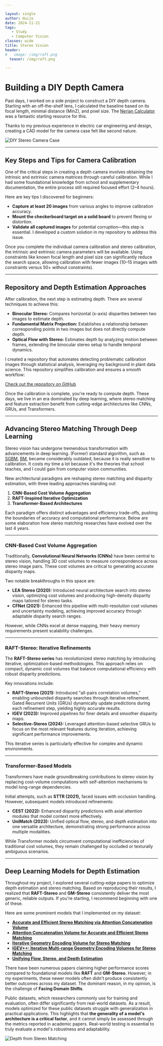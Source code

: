 ```yaml
---

layout: single  
author: Huijo  
date: 2024-11-21
tags:  
   - Study
   - Computer Vision
classes: wide  
title: Stereo Vision
header:
#   image: /img/raft.png
  teaser: /img/raft.png

---
```


# Building a DIY Depth Camera  

Past days, I worked on a side project to construct a DIY depth camera. Starting with an off-the-shelf lens, I calculated the baseline based on its focal length, minimal distance (MinZ), and pixel size. The [Nerian Calculator](https://en.nerian.alliedvision.com/support/calculator/) was a fantastic starting resource for this.  

Thanks to my previous experience in electric car engineering and design, creating a CAD model for the camera case felt like second nature.  

![DIY Stereo Camera Case](..\img\dyi_stereo.jpg)  

---

## Key Steps and Tips for Camera Calibration  

One of the critical steps in creating a depth camera involves obtaining the intrinsic and extrinsic camera matrices through careful calibration. While I had some foundational knowledge from school and supplementary documentation, the entire process still required focused effort (2–4 hours).  

Here are key tips I discovered for beginners:  

- **Capture at least 20 images** from various angles to improve calibration accuracy.  
- **Mount the checkerboard target on a solid board** to prevent flexing or distortion.  
- **Validate all captured images** for potential corruption—this step is essential. I developed a custom solution in my repository to address this issue.  

Once you complete the individual camera calibration and stereo calibration, the intrinsic and extrinsic camera parameters will be available. Using constraints like known focal length and pixel size can significantly reduce the search space, allowing calibration with fewer images (10–15 images with constraints versus 50+ without constraints).  

---

## Repository and Depth Estimation Approaches  

After calibration, the next step is estimating depth. There are several techniques to achieve this:  

- **Binocular Stereo:** Compares horizontal (x-axis) disparities between two images to estimate depth.  
- **Fundamental Matrix Projection:** Establishes a relationship between corresponding points in two images but does not directly compute depth.  
- **Optical Flow with Stereo:** Estimates depth by analyzing motion between frames, extending the binocular stereo setup to handle temporal dynamics.  

I created a repository that automates detecting problematic calibration images through statistical analysis, leveraging my background in plant data science. This repository simplifies calibration and ensures a smooth workflow:  

[Check out the repository on GitHub](https://github.com/ccomkhj/Stereo_Calibrator/)  

Once the calibration is complete, you're ready to compute depth. These days, we live in an era dominated by deep learning, where stereo matching and feature extraction benefit from cutting-edge architectures like CNNs, GRUs, and Transformers.  

---

## Advancing Stereo Matching Through Deep Learning  

Stereo vision has undergone tremendous transformation with advancements in deep learning. (Former) standard algorithm, such as [SGBM](https://docs.opencv.org/3.4/d2/d85/classcv_1_1StereoSGBM.html), [BM](https://docs.opencv.org/3.4/d9/dba/classcv_1_1StereoBM.html), became considerably outdated, because it is really sensitive to calibration. It costs my time a lot because it's the theories that school teaches, and I could gain from computer vision communities.

New architectural paradigms are reshaping stereo matching and disparity estimation, with three leading approaches standing out:  

1. **CNN-Based Cost Volume Aggregation**  
2. **RAFT-Inspired Iterative Optimization**  
3. **Transformer-Based Architectures**  

Each paradigm offers distinct advantages and efficiency trade-offs, pushing the boundaries of accuracy and computational performance. Below are some elaboration how stereo matching researches have evolved over the last 4 years.

---

### CNN-Based Cost Volume Aggregation  

Traditionally, **Convolutional Neural Networks (CNNs)** have been central to stereo vision, handling 3D cost volumes to measure correspondence across stereo image pairs. These cost volumes are critical to generating accurate disparity maps.  

Two notable breakthroughs in this space are:  

- **LEA Stereo (2020):** Introduced neural architecture search into stereo vision, optimizing cost volumes and producing high-density disparity maps tailored for stereo tasks.  
- **CFNet (2021):** Enhanced this pipeline with multi-resolution cost volumes and uncertainty modeling, achieving improved accuracy through adaptable disparity search ranges.  

However, while CNNs excel at dense mapping, their heavy memory requirements present scalability challenges.  

---

### RAFT-Stereo: Iterative Refinements  

The **RAFT-Stereo series** has revolutionized stereo matching by introducing iterative, optimization-based methodologies. This approach relies on compact, dynamic cost volumes that balance computational efficiency with robust disparity predictions.  

Key innovations include:  

- **RAFT-Stereo (2021):** Introduced "all-pairs correlation volumes," enabling unbounded disparity searches through iterative refinement. Gated Recurrent Units (GRUs) dynamically update predictions during each refinement step, yielding highly accurate results.  
- **IGEV (2023):** Improved pipelines for finer details and smoother disparity maps.  
- **Selective-Stereo (2024):** Leveraged attention-based selective GRUs to focus on the most relevant features during iteration, achieving significant performance improvements.  

This iterative series is particularly effective for complex and dynamic environments.  

---

### Transformer-Based Models  

Transformers have made groundbreaking contributions to stereo vision by replacing cost-volume computations with self-attention mechanisms to model long-range dependencies.  

Initial attempts, such as **STTR (2021),** faced issues with occlusion handling. However, subsequent models introduced refinements:  

- **CEST (2022):** Enhanced disparity predictions with axial attention modules that model context more effectively.  
- **UniMatch (2023):** Unified optical flow, stereo, and depth estimation into one versatile architecture, demonstrating strong performance across multiple modalities.  

While Transformer models circumvent computational inefficiencies of traditional cost volumes, they remain challenged by occluded or texturally ambiguous scenarios.  

---

## Deep Learning Models for Depth Estimation  

Throughout my project, I explored several cutting-edge papers to optimize depth estimation and stereo matching. Based on reproducing their results, I realized that **RAFT-Stereo** and **GM-Stereo** consistently deliver the most generic, reliable outputs. If you're starting, I recommend beginning with one of these.

Here are some prominent models that I implemented on my dataset:  

- **[Accurate and Efficient Stereo Matching via Attention Concatenation Volume](https://arxiv.org/pdf/2209.12699)**  
- **[Attention Concatenation Volume for Accurate and Efficient Stereo Matching](https://arxiv.org/pdf/2203.02146)**  
- **[Iterative Geometry Encoding Volume for Stereo Matching](https://www.semanticscholar.org/paper/697e176d66a17c0b24613b8513ab951dc4112c34)**  
- **[IGEV++: Iterative Multi-range Geometry Encoding Volumes for Stereo Matching](https://arxiv.org/pdf/2409.00638)**  
- **[Unifying Flow, Stereo, and Depth Estimation](https://arxiv.org/abs/2211.05783)**  

There have been numerous papers claiming higher performance scores compared to foundational models like **RAFT** and **GM-Stereo**. However, in my experiments, these newer models often didn't produce consistently better outcomes across my dataset. The dominant reason, in my opinion, is the challenge of **Facing Domain Shifts**.  

Public datasets, which researchers commonly use for training and evaluation, often differ significantly from real-world datasets. As a result, models optimized for these public datasets struggle with generalization in practical applications. This highlights that **the generality of a model's architecture is a critical factor**, and it cannot simply be assessed through the metrics reported in academic papers. Real-world testing is essential to truly evaluate a model's robustness and adaptability.  

![Depth from Stereo Matching](..\img\raft.png)  
